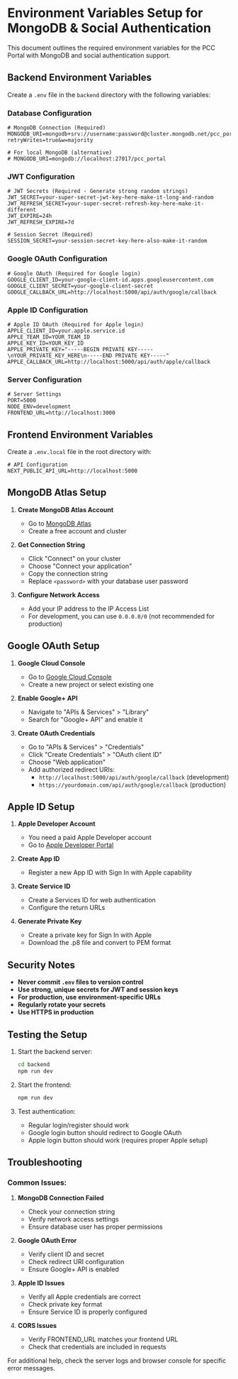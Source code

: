 # Environment Variables Setup for MongoDB & Social Authentication

This document outlines the required environment variables for the PCC Portal with MongoDB and social authentication support.

## Backend Environment Variables

Create a `.env` file in the `backend` directory with the following variables:

### Database Configuration
```env
# MongoDB Connection (Required)
MONGODB_URI=mongodb+srv://username:password@cluster.mongodb.net/pcc_portal?retryWrites=true&w=majority

# For local MongoDB (alternative)
# MONGODB_URI=mongodb://localhost:27017/pcc_portal
```

### JWT Configuration
```env
# JWT Secrets (Required - Generate strong random strings)
JWT_SECRET=your-super-secret-jwt-key-here-make-it-long-and-random
JWT_REFRESH_SECRET=your-super-secret-refresh-key-here-make-it-different
JWT_EXPIRE=24h
JWT_REFRESH_EXPIRE=7d

# Session Secret (Required)
SESSION_SECRET=your-session-secret-key-here-also-make-it-random
```

### Google OAuth Configuration
```env
# Google OAuth (Required for Google login)
GOOGLE_CLIENT_ID=your-google-client-id.apps.googleusercontent.com
GOOGLE_CLIENT_SECRET=your-google-client-secret
GOOGLE_CALLBACK_URL=http://localhost:5000/api/auth/google/callback
```

### Apple ID Configuration
```env
# Apple ID OAuth (Required for Apple login)
APPLE_CLIENT_ID=your.apple.service.id
APPLE_TEAM_ID=YOUR_TEAM_ID
APPLE_KEY_ID=YOUR_KEY_ID
APPLE_PRIVATE_KEY="-----BEGIN PRIVATE KEY-----\nYOUR_PRIVATE_KEY_HERE\n-----END PRIVATE KEY-----"
APPLE_CALLBACK_URL=http://localhost:5000/api/auth/apple/callback
```

### Server Configuration
```env
# Server Settings
PORT=5000
NODE_ENV=development
FRONTEND_URL=http://localhost:3000
```

## Frontend Environment Variables

Create a `.env.local` file in the root directory with:

```env
# API Configuration
NEXT_PUBLIC_API_URL=http://localhost:5000
```

## MongoDB Atlas Setup

1. **Create MongoDB Atlas Account**
   - Go to [MongoDB Atlas](https://www.mongodb.com/cloud/atlas)
   - Create a free account and cluster

2. **Get Connection String**
   - Click "Connect" on your cluster
   - Choose "Connect your application"
   - Copy the connection string
   - Replace `<password>` with your database user password

3. **Configure Network Access**
   - Add your IP address to the IP Access List
   - For development, you can use `0.0.0.0/0` (not recommended for production)

## Google OAuth Setup

1. **Google Cloud Console**
   - Go to [Google Cloud Console](https://console.cloud.google.com/)
   - Create a new project or select existing one

2. **Enable Google+ API**
   - Navigate to "APIs & Services" > "Library"
   - Search for "Google+ API" and enable it

3. **Create OAuth Credentials**
   - Go to "APIs & Services" > "Credentials"
   - Click "Create Credentials" > "OAuth client ID"
   - Choose "Web application"
   - Add authorized redirect URIs:
     - `http://localhost:5000/api/auth/google/callback` (development)
     - `https://yourdomain.com/api/auth/google/callback` (production)

## Apple ID Setup

1. **Apple Developer Account**
   - You need a paid Apple Developer account
   - Go to [Apple Developer Portal](https://developer.apple.com/)

2. **Create App ID**
   - Register a new App ID with Sign In with Apple capability

3. **Create Service ID**
   - Create a Services ID for web authentication
   - Configure the return URLs

4. **Generate Private Key**
   - Create a private key for Sign In with Apple
   - Download the .p8 file and convert to PEM format

## Security Notes

- **Never commit `.env` files to version control**
- **Use strong, unique secrets for JWT and session keys**
- **For production, use environment-specific URLs**
- **Regularly rotate your secrets**
- **Use HTTPS in production**

## Testing the Setup

1. Start the backend server:
   ```bash
   cd backend
   npm run dev
   ```

2. Start the frontend:
   ```bash
   npm run dev
   ```

3. Test authentication:
   - Regular login/register should work
   - Google login button should redirect to Google OAuth
   - Apple login button should work (requires proper Apple setup)

## Troubleshooting

### Common Issues:

1. **MongoDB Connection Failed**
   - Check your connection string
   - Verify network access settings
   - Ensure database user has proper permissions

2. **Google OAuth Error**
   - Verify client ID and secret
   - Check redirect URI configuration
   - Ensure Google+ API is enabled

3. **Apple ID Issues**
   - Verify all Apple credentials are correct
   - Check private key format
   - Ensure Service ID is properly configured

4. **CORS Issues**
   - Verify FRONTEND_URL matches your frontend URL
   - Check that credentials are included in requests

For additional help, check the server logs and browser console for specific error messages.
